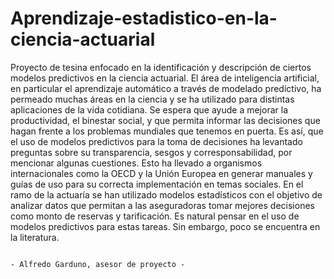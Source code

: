 # Aprendizaje-estadistico-en-la-ciencia-actuarial
Proyecto de tesina enfocado en la identificación y descripción de ciertos modelos predictivos en la ciencia actuarial.
El área de inteligencia artificial, en particular el aprendizaje automático a través de modelado
predictivo, ha permeado muchas áreas en la ciencia y se ha utilizado para distintas
aplicaciones de la vida cotidiana. Se espera que ayude a mejorar la productividad, el binestar
social, y que permita informar las decisiones que hagan frente a los problemas mundiales que
tenemos en puerta. Es así, que el uso de modelos predictivos para la toma de decisiones ha levantado
preguntas sobre su transparencia, sesgos y corresponsabilidad, por mencionar algunas
cuestiones. Esto ha llevado a organismos internacionales como la OECD y la Unión Europea
en generar manuales y guías de uso para su correcta implementación en temas sociales.
En el ramo de la actuaría se han utilizado modelos estadísticos con el objetivo de analizar
datos que permitan a las aseguradoras tomar mejores decisiones como monto de reservas y
tarificación. Es natural pensar en el uso de modelos predictivos para estas tareas. Sin embargo,
poco se encuentra en la literatura.

                                                                            - Alfredo Garduno, asesor de proyecto -
